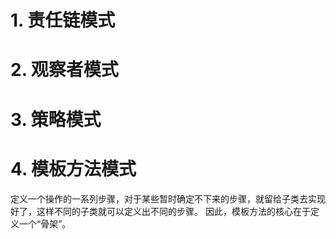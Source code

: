 # 1. 责任链模式

# 2. 观察者模式

# 3. 策略模式

# 4. 模板方法模式

定义一个操作的一系列步骤，对于某些暂时确定不下来的步骤，就留给子类去实现好了，这样不同的子类就可以定义出不同的步骤。 因此，模板方法的核心在于定义一个“骨架”。
